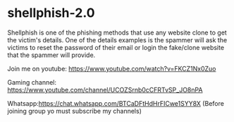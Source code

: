 # shellphish-2.0
Shellphish is one of the phishing methods that use any website clone to get the victim's details. One of the details examples is the spammer will ask the victims to reset the password of their email or login the fake/clone website that the spammer will provide.

Join me on youtube: https://www.youtube.com/watch?v=FKCZ1Nx0Zuo

Gaming channel: https://www.youtube.com/channel/UCOZSrnb0cCFRTvSP_JO8nPA

Whatsapp:https://chat.whatsapp.com/BTCaDFtHdHrFICwe1SYY8X (Before joining group yo must subscribe my channels)
